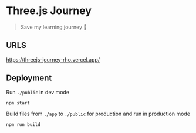 # Three.js Journey

> Save my learning journey 👀

## URLS

https://threejs-journey-rho.vercel.app/

## Deployment

Run `./public` in dev mode

```shell
npm start
```

Build files from `./app` to `./public` for production and run in production mode

```shell
npm run build
```
